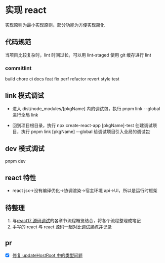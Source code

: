 # 实现 react

实现原则为最小实现原则，部分功能为方便实现简化

## 代码规范

当项目比较复杂时，lint 时间过长，可以用 lint-staged 使用 git 缓存进行 lint

### commitlint

build
chore
ci
docs
feat
fix
perf
refactor
revert
style
test

## link 模式调试

- 进入 dist/node_modules/[pkgName] 内的调试包，执行 pnpm link --global 进行全局 link

- 回到项目根目录，执行 npx create-react-app [pkgName]-test 创建调试项目，执行 pnpm link [pkgName] --global 给调试项目引入全局的调试包

## dev 模式调试

pnpm dev

## react 特性

- react jsx->没有编译优化->协调渲染->宿主环境 api->UI，所以是运行时框架

## 待整理

1. 与[react17 源码调试](https://react.iamkasong.com/)的各章节流程概览结合，将各个流程整理成笔记
2. 手写的 react 与 react 源码一起对比调试熟练并记录

## pr

- [x] [修复 updateHostRoot 中的类型问题](https://github.com/BetaSu/big-react/pull/37)
